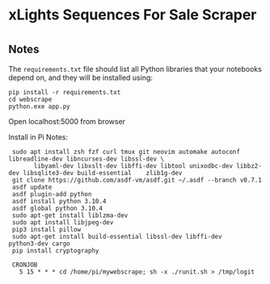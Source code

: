 # xLights Sequences For Sale Scraper
#
#

## Notes
The `requirements.txt` file should list all Python libraries that your notebooks
depend on, and they will be installed using:

```
pip install -r requirements.txt
cd webscrape
python.exe app.py
```

Open localhost:5000 from browser


Install in Pi Notes:
``` 
 sudo apt install zsh fzf curl tmux git neovim automake autoconf libreadline-dev libncurses-dev libssl-dev \
       libyaml-dev libxslt-dev libffi-dev libtool unixodbc-dev libbz2-dev libsqlite3-dev build-essential    zlib1g-dev
 git clone https://github.com/asdf-vm/asdf.git ~/.asdf --branch v0.7.1
 asdf update
 asdf plugin-add python
 asdf install python 3.10.4
 asdf global python 3.10.4
 sudo apt-get install liblzma-dev
 sudo apt install libjpeg-dev
 pip3 install pillow
 sudo apt-get install build-essential libssl-dev libffi-dev     python3-dev cargo
 pip install cryptography
 
 CRONJOB
   5 15 * * * cd /home/pi/mywebscrape; sh -x ./runit.sh > /tmp/logit
```
